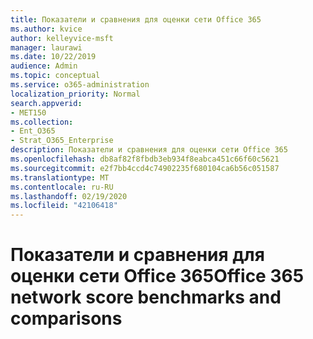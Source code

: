 ```yaml
---
title: Показатели и сравнения для оценки сети Office 365
ms.author: kvice
author: kelleyvice-msft
manager: laurawi
ms.date: 10/22/2019
audience: Admin
ms.topic: conceptual
ms.service: o365-administration
localization_priority: Normal
search.appverid:
- MET150
ms.collection:
- Ent_O365
- Strat_O365_Enterprise
description: Показатели и сравнения для оценки сети Office 365
ms.openlocfilehash: db8af82f8fbdb3eb934f8eabca451c66f60c5621
ms.sourcegitcommit: e2f7bb4ccd4c74902235f680104ca6b56c051587
ms.translationtype: MT
ms.contentlocale: ru-RU
ms.lasthandoff: 02/19/2020
ms.locfileid: "42106418"
---
```

# <a name="office-365-network-score-benchmarks-and-comparisons"></a><span data-ttu-id="41a15-103">Показатели и сравнения для оценки сети Office 365</span><span class="sxs-lookup"><span data-stu-id="41a15-103">Office 365 network score benchmarks and comparisons</span></span>
